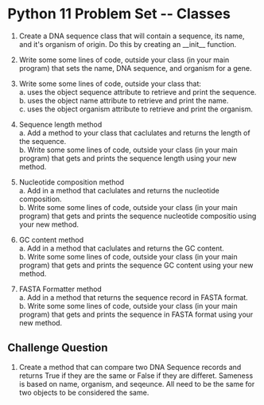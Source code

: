 # Python 11 Problem Set -- Classes


1. Create a DNA sequence class that will contain a sequence, its name, and it's organism of origin. Do this by creating an \_\_init\_\_ function.

2. Write some some lines of code, outside your class (in your main program) that sets the name, DNA sequence, and organism for a gene.

3. Write some some lines of code, outside your class that:  
  a. uses the object sequence attribute to retrieve and print the sequence.   
  b. uses the object name attribute to retrieve and print the name.   
  c. uses the object organism attribute to retrieve and print the organism.  

4. Sequence length method   
  a. Add a method to your class that caclulates and returns the length of the sequence.   
  b. Write some some lines of code, outside your class (in your main program) that gets and prints the sequence length using your new method.

5. Nucleotide composition method  
  a. Add in a method that caclulates and returns the nucleotide composition.    
  b. Write some some lines of code, outside your class (in your main program) that gets and prints the sequence nucleotide compositio using your new method.
  
6. GC content method  
  a. Add in a method that caclulates and returns the GC content.    
  b. Write some some lines of code, outside your class (in your main program) that gets and prints the sequence GC content using your new method.

7. FASTA Formatter method  
  a. Add in a method that returns the sequence record in FASTA format.    
  b. Write some some lines of code, outside your class (in your main program) that gets and prints the sequence in FASTA format using your new method.

## Challenge Question

1. Create a method that can compare two DNA Sequence records and returns True if they are the same or False if they are differet. Sameness is based on name, organism, and seqeunce. All need to be the same for two objects to be considered the same.



